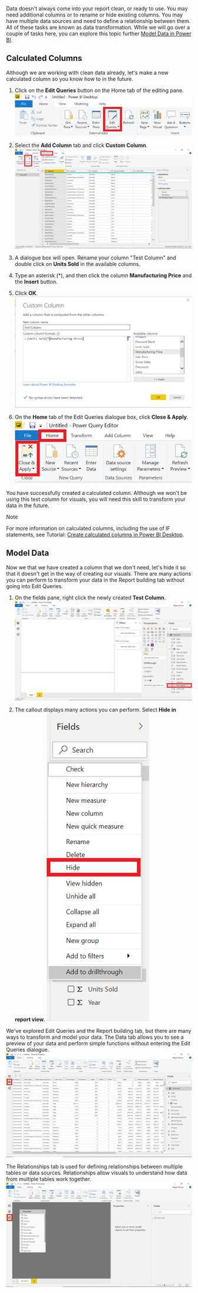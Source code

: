 Data doesn't always come into your report clean, or ready to use. You may need additional columns or to rename or hide existing columns. You may have multiple data sources and need to define a relationship between them. All of these tasks are known as data transformation. While we will go over a couple of tasks here, you can explore this topic further [Model Data in Power BI](https://docs.microsoft.com/learn/modules/model-data-power-bi/).

## Calculated Columns

Although we are working with clean data already, let's make a new calculated column so you know how to in the future.

1. Click on the **Edit Queries** button on the Home tab of the editing pane.
    ![Calculated column with queries](../media/img2.png)

2. Select the **Add Column** tab and click **Custom Column**.
    ![custom column options](../media/img3.png)

3. A dialogue box will open. Rename your column "Test Column" and double click on **Units Sold** in the available columns.

4. Type an asterisk (\*), and then click the column **Manufacturing Price** and the **Insert** button.

5. Click **OK**.
    ![custom column formulas](../media/img4.png)

6. On the **Home** tab of the Edit Queries dialogue box, click **Close & Apply**.
    ![close and apply formula](../media/img5.png)

You have successfully created a calculated column. Although we won't be using this test column for visuals, you will need this skill to transform your data in the future.

> [!NOTE]
> For more information on calculated columns, including the use of IF statements, see Tutorial: [Create calculated columns in Power BI Desktop](https://docs.microsoft.com/power-bi/desktop-tutorial-create-calculated-columns?).

## Model Data

Now we that we have created a column that we don't need, let's hide it so that it doesn't get in the way of creating our visuals. There are many actions you can perform to transform your data in the Report building tab without going into Edit Queries.

1. On the fields pane, right click the newly created **Test Column**.
    ![Model data](../media/img6.png)

2. The callout displays many actions you can perform. Select **Hide in report view**.
    ![Field control options - Hide](../media/img7.png)

We've explored Edit Queries and the Report building tab, but there are many ways to transform and model your data. The Data tab allows you to see a preview of your data and perform simple functions without entering the Edit Queries dialogue.
    ![Edit queries in report building tab](../media/img8.png)

The Relationships tab is used for defining relationships between multiple tables or data sources. Relationships allow visuals to understand how data from multiple tables work together.
    ![Relationships](../media/img9.png)

